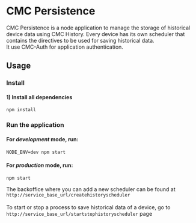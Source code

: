# CMC Persistence
CMC Persistence is a node application to manage the storage of historical device data using CMC History. Every device has its own scheduler that contains the directives to be used for saving historical data. <br>
It use CMC-Auth for application authentication. <br>

## Usage

### Install

#### 1) Install all dependencies

    npm install


### Run the application

#### For *development* mode, run:

    NODE_ENV=dev npm start

#### For *production* mode, run:

    npm start

The backoffice where you can add a new scheduler can be found at
<code>http://service_base_url/createhistoryscheduler</code><br><br>
To start or stop a process to save historical data of a device, go to <code>http://service_base_url/startstophistoryscheduler</code> page<br><br>
